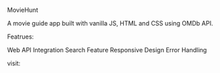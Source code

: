 MovieHunt

A movie guide app built with vanilla JS, HTML and CSS using OMDb API.

Featrues:

Web API Integration
Search Feature
Responsive Design
Error Handling

visit: